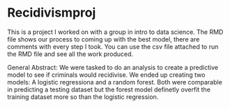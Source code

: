 # Recidivismproj
This is a project I worked on with a group in intro to data science. 
The RMD file shows our process to coming up with the best model, there are comments with every step I took. You can use the csv file attached to run the RMD file and see all the work produced.

General Abstract:
We were tasked to do an analysis to create a predictive model to see if criminals would recidivise. We ended up creating two models: A logistic regressiona and a random forest.
Both were comparable in predicting a testing dataset but the forest model definetly overfit the training dataset more so than the logistic regression.
